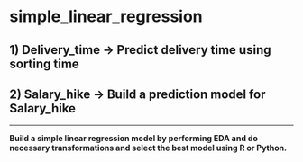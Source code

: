 # simple_linear_regression

## 1) Delivery_time -> Predict delivery time using sorting time 
## 2) Salary_hike -> Build a prediction model for Salary_hike

------------------------------------------------------------

**Build a simple linear regression model by performing EDA and do necessary transformations and select the best model using R or Python.**

